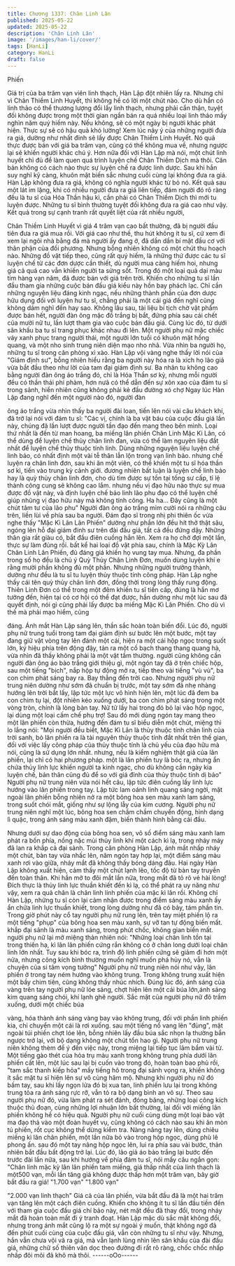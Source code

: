 ```yaml
---
title: Chương 1337: Chân Linh Lân
published: 2025-05-22
updated: 2025-05-22
description: 'Chân Linh Lân'
image: '/images/han-li/cover/'
tags: [HanLi]
category: HanLi
draft: false
---
```


Phiến

Giá trị của ba trăm vạn viên linh thạch, Hàn Lập đột nhiên lấy ra.
Nhưng chỉ vì Chân Thiềm Linh Huyết, thì không hề có lời một chút
nào.
Cho dù hắn có linh thảo có thể thương lượng đổi lấy linh thạch,
nhưng phải cẩn thận, tuyệt đối không được trong một thời gian
ngắn bán ra quá nhiều loại linh thảo mấy nghìn năm quý hiếm
này.
Nếu không, sẽ có một ngày bị người khác phát hiện. Thực sự sẽ
có hậu quả khó lường!
Xem lúc nãy ý của những người đưa ra giá, dường như nhất đinh
sẽ lấy được Chân Thiềm Linh Huyết. Nó quả thực được bán với
giá ba trăm vạn, cũng có thể không mua về, nhưng ngược lại sẽ
khiến người khác chú ý.
Hơn nữa đối với Hàn Lập mà nói, một chút linh huyết chỉ đủ để
làm quen quá trình luyện chế Chân Thiềm Dịch mà thôi. Căn bản
không có cách nào thực sự luyện chế ra được linh dược.
Sau khi hắn suy nghĩ kỹ càng, khuôn mặt biến sắc nhưng cuối
cùng lại không đưa ra giá. Hàn Lập không đưa ra giá, không có
nghĩa người khác từ bỏ nó.
Kết quả sau một lát im lặng, khi có nhiều người đưa ra giá liên
tiếp, đám người đó rõ ràng đều là tu sĩ của Hóa Thần hậu kì, cần
phải có Chân Thiềm Dịch thì mới tu luyện được. Những tu sĩ bình
thường tuyệt đối không đưa ra giá cao như vậy.
Kết quả trong sự cạnh tranh rất quyết liệt của rất nhiều người,

Chân Thiềm Linh Huyết vì giá 4 trăm vạn cao bất thường, đã bị
người đầu tiên đưa ra giá mua rồi.
Với giá cao như thế, thu hút không ít tu sĩ, cứ xem đi xem lại ngôi
nhà bằng đá mà người ấy đang ở, đã dần dần bí mật đầu cơ với
thân phận của đối phương. Nhưng bỗng nhiên không có một chút
thu hoạch nào.
Những đồ vật tiếp theo, cũng rất quý hiếm, là những thứ được
các tu sĩ luyện chế từ các đơn dược cần thiết, dù người mua càng
hiếm hoi, nhưng giá cả quá cao vẫn khiến người ta sửng sốt.
Trong đó một loại quả dại màu tím hàng vạn năm, đã được bán
với giá trên trời.
Khiến cho những tu sĩ lần đầu tham gia những cuộc bán đấu giá
kiểu này hồn bay phách lạc.
Chỉ cần những nguyên liệu đáng kinh ngạc, nếu những thành
phần của đơn dược hữu dụng đối với luyện hư tu sĩ, chẳng phải
là một cái giá đến nghĩ cũng không dám nghĩ đến hay sao.
Không lâu sau, tài liệu bí tịch chờ vật phẩm được bán hết, người
đàn ông mặc đồ trắng bị bắt, đứng phía sau cái chết của mười nữ
tu, lần lượt tham gia vào cuộc bán đấu giá. Cùng lúc đó, từ dưới
sân khấu ba tu sĩ trang phục khác nhau đi lên. Một người phụ nữ
mặc chiếc váy xanh phục trang người thái, một người lớn tuổi có
khuôn mặt hồng quang, và một nho sinh trung niên diện mạo nho
nhã. Vừa nhìn ba người họ, những tu sĩ trong căn phòng xì xào.
Hàn Lập vội vàng nghe thấy lời nói của "Giám định sư", bỗng
nhiên hiểu rằng ba người này hóa ra là xích họ lão giả vừa bắt
đầu theo như lời của tam đại giám định sư.
Ba nhân tu không cao bằng người đàn ông áo trắng đó, chỉ là
Hóa Thần sơ kỳ, nhưng mỗi người đều có thần thái phi phàm,
hơn nưã có thể dẫn đến sự xôn xao của đám tu sĩ trong sảnh,
hiển nhiên cũng không phải kẻ đầu đường xó chợ
Ngay lúc Hàn Lập đang nghĩ đến một người nào đó, người đàn

ông áo trắng vừa nhìn thấy ba người đài loan, tiến lên nói vài câu
khách khí, đã trở lại nói với đám tu sĩ: "Các vị, chính là ba vật báu
của cuộc đấu giá lần này, chúng đã lần lượt được người tần đạo
đến mang theo bên mình. Loại thứ nhất là đến từ man hoang, ba
miếng lân phiến Chân Linh Mặc Kì Lân, có thể dùng để luyện chế
thủy chân linh đan, vừa có thể làm nguyên liệu đắt nhất để luyện
chế thủy thuộc tính linh. Dùng những nguyện liệu luyện chế linh
bảo, có nhất định một vài tễ thân lẫn lộn trong vạn linh bảo. nhưng
chế luyện ra chân linh đơn, sau khi ăn một viên, có thể khiến một
tu sĩ hóa thần sơ kì, tiến vào trung kỳ cảnh giới. đương nhiên bất
luận là luyện chế linh bảo hay là quỳ thủy chân linh đơn, cho dù
tìm được sự tồn tại tống sư cấp, tỉ lệ thành công cung sẽ không
cao lắm. nhưng nếu vị đạo hữu nào thực sự mua được đồ vật này,
và định luyện chế bảo linh lão phu đạo có thể luyện chế giúp
nhũng vị đạo hữu này mà không tính công. Ha ha… Đây cũng là
một chút tâm tư của lão phu" Người đàn ông áo trắng mỉm cười
nói ra những câu trên, liền lùi về phía sau ba người.
Đám đạo sĩ trong nhị phi thiên ốc vừa nghe thấy "Mặc Kì Lân Lân
Phiến" dường như phần lớn đều hít thở thật sâu, ngóng lên hỗ đại
giám đinh sư trên đài đấu giá, tất cả đều đứng dậy. Những thân
gia rất giàu có, bắt đầu điên cuồng hẳn lên.
Xem ra họ chờ đợi một lần, thực sự làm đúng rồi. bất kể hai loại
đồ vật phía sau, chính là Mặc Kỳ Lân Chân Linh Lân Phiến, đủ
đáng giá khiến họ vung tay mua.
Nhưng, đa phần trong số họ đều là chủ ý Quỳ Thủy Chân Linh
Đơn, muốn dùng luyện khí e rằng mười phần không đủ một phần.
Nhưng những người trưởng thành, dường như đều là tu sĩ tu
luyện thủy thuộc tính công pháp.
Hàn Lập nghe thấy cái tên quỳ thủy chân linh đơn, đồng thời
trong lòng thấy rung động.
Thiên Linh Đơn có thể trong một đêm khiến tu sĩ tiến cấp, đúng là
hắn mơ tưởng đến, hiện tại có cơ hội có thể đạt được, hắn dường
như một lúc sau đã quyết định, nói gì cũng phải lấy được ba
miếng Mặc Kì Lân Phiến. Cho dù vì thế mà phải mạo hiểm, cũng

đáng. Ánh mắt Hàn Lập sáng lên, thần sắc hoàn toàn biến đổi.
Lúc đó, người phụ nữ trung tuổi trong tam đại giám định sư bước
lên một bước, một tay đang giữ vật vòng tay lên đánh một cái,
hiện ra một cái hộp ngọc trong suốt lớn, ký hiệu phía trên động
đậy, tản ra một cố bạch thang thang quang hà, vừa nhìn đã thấy
không phải là một vật tầm thường. người cũng không cần người
đàn ông áo bào trắng giới thiệu gì, một ngón tay đã ở trên chiếc
hộp, sau một tiếng "bịch", nắp hộp tự động mở ra, tiếp theo vài
tiếng "vù vù", ba con chim phát sáng bay ra. Bay thẳng đến trời
cao. Nhưng người phụ nữ trung niên dường như sớm đã chuẩn
bị trước, một tay sớm đã nhẹ nhàng hướng lên trời bắt lấy, lập
tức một lực vô hình hiện lên, một lúc đã đem ba con chim tụ lại,
đột nhiên kéo xuống dưới, ba con chim phát sáng trong một vòng
tròn, chính là lòng bàn tay.
Nữ tử lấy hai trong đó bỏ lại vào hộp ngọc, lại dùng một loại cấm
chế phụ trợ! Sau đó mới dùng ngón tay mang theo một lân phiến
còn thừa, hướng đến đám tu sĩ biểu diễn một chút, miệng thì lo
lắng nói:
"Mọi người đều biết, Mặc Kì Lân là thủy thuộc tính chân linh của
trời sanh, bỏ lân phiến ra là tài nguyên thủy thuộc tính đắt nhất
trên thế gian, đối với việc lấy công pháp của thủy thuộc tính là chủ
yếu của đạo hữu mà nói, cũng là sử dụng lớn nhất. nhưng, nếu là
kiểm nghiệm thật giả của lân phiến, lại chỉ có hai phương pháp.
một là lân phiến tuy là bóc ra, nhưng ẩn chứa thủy linh lực khiến
người ta kinh ngạc, cho dù không cần ngày kia luyện chế, bản
thân cũng đủ để so với giá đỉnh của thủy thuộc tính dị bảo" Người
phụ nữ trung niên vừa nói hết câu, lập tức điên cuồng lấy linh lực
hướng vào lân phiến trong tay.
Lập tức lam oánh linh quang sáng ngời, mặt ngoài lân phiến bỗng
nhiên nở ra một bông hoa sen màu xanh lam sáng, trong suốt
chói mắt, giống như sự lộng lẫy của kim cương.
Người phụ nữ trung niên nghĩ một lúc, bông hoa sen chầm chầm
chuyển động, hình dạng lì quặc, trong ánh sáng màu xanh đậm,
biến thành hình bằng cái đầu.

Nhưng dưới sự dao động của bông hoa sen, vô số điểm sáng
màu xanh lam phát ra bốn phía, nồng nặc mùi thủy linh khí một
cách kì lạ, trong nháy máy đã lan ra khắp cả đại sảnh.
Trong căn phòng Hàn Lập, ánh mắt nhấp nháy một chút, bàn tay
vừa nhấc lên, năm ngón tay hợp lại, một điểm sáng màu xanh rơi
vào giữa, nháy mắt đã không thấy bóng dáng đâu. Hai ngày Hàn
Lập không xuất hiện, cảm thấy một chút lạnh lẽo, tốc độ từ bàn
tay truyền đến toàn thân. Khi hắn mở to đôi mắt lần nữa, trong
mắt đã tỏ rõ vẻ hài lòng!
Đích thực là thủy linh lực thuần khiết đến kì lạ, có thể phát ra uy
năng như vậy, xem ra quả chân là chân linh linh phiến của mặc kì
lân rồi.
Không chỉ Hàn Lập, những tu sĩ còn lại cảm nhận được trong
điểm sáng màu xanh ấy ẩn chứa linh lực thuần khiết, trong lòng
dường như đã có bảy, tám phần tin.
Trong giờ phút này cổ tay người phụ nữ rung lên, trên tay miệt
phiến lộ ra một tiếng "phụp" của bông hoa sen màu xanh, sự vỡ
tan tự động biến mất. khắp đại sảnh là màu xanh sáng, trong phút
chốc, không gian biến mất. người phụ nữ lại mở miệng thản nhiên
nói:
"Những loại chân linh tồn tại trong thiên hạ, kì lân lân phiến cứng
rắn không có ở chân long dưới loại chân linh lớn nhất. Tuy sau khi
bóc ra, trình độ linh phiến cứng sẽ giảm đi hơn một nửa, nhưng
công kích bình thường muốn nghĩ muốn phá hủy nó, vẫn là
chuyện của si tâm vọng tưởng" Người phụ nữ trung niên nói như
vậy, lân phiến ở trong tay ném hướng vào không trung.
Trong không trung xuất hiện một bầy chim tiên, cũng không thấy
nhúc nhích.
Đúng lúc đó, ánh sáng của vàng trên tay người phụ nữ lóe sáng,
chợt hiện lên một cái búa lớn,ánh sáng kim quang sáng chói, khí
lạnh ghê người.
Sắc mặt của người phụ nữ đõ trầm xuống, dưới một chiếc búa

vàng, hóa thành ánh sáng vàng bay vào không trung, đối với
phần linh phiến kia, chỉ chuyển một cái là rơi xuống. sau một tiếng
nổ vang lên "đùng", mặt ngoài túi phiến chợt lóe lên, bỗng nhiên
lấy đầu búa sắc nhọn lạ thường bắn ngược trở lại, với bộ dạng
không một chút tổn hao gì. Người phụ nữ trung niên không thèm
để ý đến việc này, trong miệng lại tiếp tục lảm bẩm vài từ.
Một tiếng gào thét của hỏa trụ màu xanh trong không trung phía
dưới lân phiến cất lên, một lúc sau lại bị cuốn vào trong đó, hoàn
toàn bao phủ rồi, "tam sắc thanh kiếp hỏa" mấy tiếng hô trong đại
sảnh vọng ra, khiến không ít sắc mặt tu sĩ hiện lên sự vô cùng
hâm mộ.
Nhưng khi người phụ nữ đó bấm tay, sau khi lấy ngọn lửa đó bị
xua tan, linh phiến lưu lại trong không trung tỏa ra ánh sáng rực
rỡ, vẫn tỏ ra bộ dạng bình an vô sự.
Theo sau người phụ nữ đó, vừa làm phát ra sét đánh, đóng băng,
những loại công kích thuộc thủ đoạn, cùng những lợi nhuận lớn
bất thường, lại đối với miếng lân phiến không hề có hiệu quả.
Người phụ nữ cuối cùng dùng một loại bảo vật ma đạo thả vào
một đoàn huyết vụ, cũng không có cách nào sau khi ăn mòn tú
phiến, rốt cục không thể dừng kiểm tra.
Nàng nâng tay lên, dùng chiêu miếng kì lân chân phiến, một lần
nữa bỏ vào trong hộp ngọc, dùng phù lê phong ấn. sau đó một tay
nâng hộp ngọc lên, lui ra phía sau vài bước, thản nhiên bắt đầu
bất động trở lại.
Lúc đó, lão giả áo bào trắng lại bước đến trước đài lần nữa, sau
khi hướng về phía đám tu sĩ, nói mấy câu ngắn gọn:
"Chân linh mặc kỳ lân lân phiến tam miếng, giá thấp nhất của linh
thạch là một500 vạn, mỗi lần tăng giá không được thấp hơn một
trăm vạn, bây giờ bắt đầu ra giá!
"1.700 vạn"
"1.800 vạn"

"2.000 vạn linh thạch"
Giá cả của lân phiến, vừa bắt đầu đã là một hai trăm vạn tăng lên
một cách điên cuồng. Khiến cho không ít tu sĩ lần đầu tiền đến với
tham gia cuộc đấu giá chí bảo này, nét mặt đều đã thay đổi, trong
nháy mắt đã hoàn toàn mất đi ý tranh đoạt.
Hàn Lập mặc dù sắc mặt không đổi, nhưng trong ánh mắt cũng lộ
ra một sự ngoài ý muốn, thật không ngờ đã đến phút cuối cùng
của cuộc đấu giá, vẫn còn những tu sĩ như vậy.
Nhưng, hắn vẫn chưa vội vã ra giá, mà vẫn lạnh lùng nhìn lên sân
khấu của đài đấu giá, những chữ số thiên văn dọc theo đường đi
rất rõ ràng, chốc chốc nhấp nhấp đôi môi đã khô mà thôi.
------oOo------
